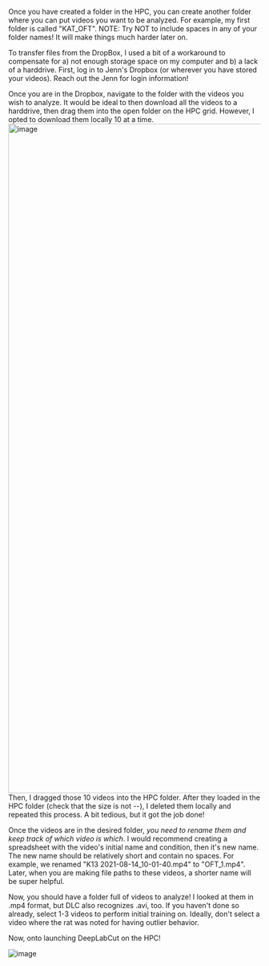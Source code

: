 Once you have created a folder in the HPC, you can create another folder where you can put videos you want to be analyzed. For example, my first folder is called "KAT_OFT". NOTE: Try NOT to include spaces in any of your folder names! It will make things much harder later on. 

To transfer files from the DropBox, I used a bit of a workaround to compensate for a) not enough storage space on my computer and b) a lack of a harddrive. First, log in to Jenn's Dropbox (or wherever you have stored your videos). Reach out the Jenn for login information! 

Once you are in the Dropbox, navigate to the folder with the videos you wish to analyze. It would be ideal to then download all the videos to a harddrive, then drag them into the open folder on the HPC grid. However, I opted to download them locally 10 at a time. 
<img width="1334" alt="image" src="https://user-images.githubusercontent.com/86625869/180815113-e40e606c-d940-4470-8dea-42e53dd43acb.png">
Then, I dragged those 10 videos into the HPC folder. After they loaded in the HPC folder (check that the size is not --), I deleted them locally and repeated this process. A bit tedious, but it got the job done! 

Once the videos are in the desired folder, _you need to rename them and keep track of which video is which_. I would recommend creating a spreadsheet with the video's initial name and condition, then it's new name. The new name should be relatively short and contain no spaces. For example, we renamed "K13 2021-08-14_10-01-40.mp4" to "OFT_1.mp4". Later, when you are making file paths to these videos, a shorter name will be super helpful. 

Now, you should have a folder full of videos to analyze! I looked at them in .mp4 format, but DLC also recognizes .avi, too. If you haven't done so already, select 1-3 videos to perform initial training on. Ideally, don't select a video where the rat was noted for having outlier behavior. 

Now, onto launching DeepLabCut on the HPC! 

![image](https://user-images.githubusercontent.com/86625869/180817243-938a1b1b-dd7e-4f05-b2c2-d3768589e7aa.png)
